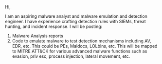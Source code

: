 Hi,

I am an aspiring malware analyst and malware emulation and detection engineer. I have experience crafting detection rules with SIEMs, threat hunting, and incident response.
I will be posting:
1) Malware Analysis reports
2) Code to emulate malware to test detection mechanisms including AV, EDR, etc. This could be PEs, Maldocs, LOLbins, etc. This will be mapped to MITRE ATT&CK for various advanced malware functions such as evasion, priv esc, process injection, lateral movement, etc.
